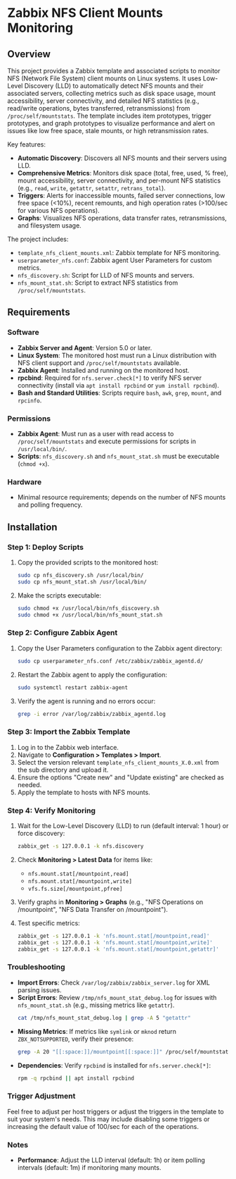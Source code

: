 # Zabbix NFS Client Mounts Monitoring

## Overview

This project provides a Zabbix template and associated scripts to monitor NFS (Network File System) client mounts on Linux systems. It uses Low-Level Discovery (LLD) to automatically detect NFS mounts and their associated servers, collecting metrics such as disk space usage, mount accessibility, server connectivity, and detailed NFS statistics (e.g., read/write operations, bytes transferred, retransmissions) from `/proc/self/mountstats`. The template includes item prototypes, trigger prototypes, and graph prototypes to visualize performance and alert on issues like low free space, stale mounts, or high retransmission rates.

Key features:
- **Automatic Discovery**: Discovers all NFS mounts and their servers using LLD.
- **Comprehensive Metrics**: Monitors disk space (total, free, used, % free), mount accessibility, server connectivity, and per-mount NFS statistics (e.g., `read`, `write`, `getattr`, `setattr`, `retrans_total`).
- **Triggers**: Alerts for inaccessible mounts, failed server connections, low free space (<10%), recent remounts, and high operation rates (>100/sec for various NFS operations).
- **Graphs**: Visualizes NFS operations, data transfer rates, retransmissions, and filesystem usage.

The project includes:
- `template_nfs_client_mounts.xml`: Zabbix template for NFS monitoring.
- `userparameter_nfs.conf`: Zabbix agent User Parameters for custom metrics.
- `nfs_discovery.sh`: Script for LLD of NFS mounts and servers.
- `nfs_mount_stat.sh`: Script to extract NFS statistics from `/proc/self/mountstats`.

## Requirements

### Software
- **Zabbix Server and Agent**: Version 5.0 or later.
- **Linux System**: The monitored host must run a Linux distribution with NFS client support and `/proc/self/mountstats` available.
- **Zabbix Agent**: Installed and running on the monitored host.
- **rpcbind**: Required for `nfs.server.check[*]` to verify NFS server connectivity (install via `apt install rpcbind` or `yum install rpcbind`).
- **Bash and Standard Utilities**: Scripts require `bash`, `awk`, `grep`, `mount`, and `rpcinfo`.

### Permissions
- **Zabbix Agent**: Must run as a user with read access to `/proc/self/mountstats` and execute permissions for scripts in `/usr/local/bin/`.
- **Scripts**: `nfs_discovery.sh` and `nfs_mount_stat.sh` must be executable (`chmod +x`).

### Hardware
- Minimal resource requirements; depends on the number of NFS mounts and polling frequency.

## Installation

### Step 1: Deploy Scripts
1. Copy the provided scripts to the monitored host:
   ```bash
   sudo cp nfs_discovery.sh /usr/local/bin/
   sudo cp nfs_mount_stat.sh /usr/local/bin/
   ```
2. Make the scripts executable:
   ```bash
   sudo chmod +x /usr/local/bin/nfs_discovery.sh
   sudo chmod +x /usr/local/bin/nfs_mount_stat.sh
   ```

### Step 2: Configure Zabbix Agent
1. Copy the User Parameters configuration to the Zabbix agent directory:
   ```bash
   sudo cp userparameter_nfs.conf /etc/zabbix/zabbix_agentd.d/
   ```
2. Restart the Zabbix agent to apply the configuration:
   ```bash
   sudo systemctl restart zabbix-agent
   ```
3. Verify the agent is running and no errors occur:
   ```bash
   grep -i error /var/log/zabbix/zabbix_agentd.log
   ```

### Step 3: Import the Zabbix Template
1. Log in to the Zabbix web interface.
2. Navigate to **Configuration > Templates > Import**.
3. Select the version relevant `template_nfs_client_mounts_X.0.xml` from the sub directory and upload it.
4. Ensure the options "Create new" and "Update existing" are checked as needed.
5. Apply the template to hosts with NFS mounts.

### Step 4: Verify Monitoring
1. Wait for the Low-Level Discovery (LLD) to run (default interval: 1 hour) or force discovery:
   ```bash
   zabbix_get -s 127.0.0.1 -k nfs.discovery
   ```
2. Check **Monitoring > Latest Data** for items like:
   - `nfs.mount.stat[/mountpoint,read]`
   - `nfs.mount.stat[/mountpoint,write]`
   - `vfs.fs.size[/mountpoint,pfree]`

3. Verify graphs in **Monitoring > Graphs** (e.g., "NFS Operations on /mountpoint", "NFS Data Transfer on /mountpoint").

4. Test specific metrics:
   ```bash
   zabbix_get -s 127.0.0.1 -k 'nfs.mount.stat[/mountpoint,read]'
   zabbix_get -s 127.0.0.1 -k 'nfs.mount.stat[/mountpoint,write]'
   zabbix_get -s 127.0.0.1 -k 'nfs.mount.stat[/mountpoint,getattr]'
   ```

### Troubleshooting
- **Import Errors**: Check `/var/log/zabbix/zabbix_server.log` for XML parsing issues.
- **Script Errors**: Review `/tmp/nfs_mount_stat_debug.log` for issues with `nfs_mount_stat.sh` (e.g., missing metrics like `getattr`).
  ```bash
  cat /tmp/nfs_mount_stat_debug.log | grep -A 5 "getattr"
  ```
- **Missing Metrics**: If metrics like `symlink` or `mknod` return `ZBX_NOTSUPPORTED`, verify their presence:
  ```bash
  grep -A 20 "[[:space:]]/mountpoint[[:space:]]" /proc/self/mountstats | grep -Ei "SYMLINK|MKNOD"
  ```
- **Dependencies**: Verify `rpcbind` is installed for `nfs.server.check[*]`:
  ```bash
  rpm -q rpcbind || apt install rpcbind
  ```

### Trigger Adjustment
Feel free to adjust per host triggers or adjust the triggers in the template to suit your system's needs.  This may include disabling some triggers or increasing the default value of 100/sec for each of the operations.

### Notes
- **Performance**: Adjust the LLD interval (default: 1h) or item polling intervals (default: 1m) if monitoring many mounts.

